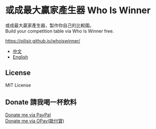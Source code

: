 # 或成最大贏家產生器 Who Is Winner

或成最大贏家產生器，製作你自己的比較圖。\
Build your competition table via Who Is Winner free.

https://pilisir.github.io/whoiswinner/

* [中文](https://github.com/pilisir/whoiswinner/wiki/%E8%AA%AA%E6%98%8E)
* [English](https://github.com/pilisir/whoiswinner/wiki/Document)

## License
MIT License

## Donate 請我喝一杯飲料
[Donate me via PayPal](https://www.paypal.me/pilisir/0.99usd)\
[Donate me via OPay(歐付寶)](https://p.opay.tw/unUun)

